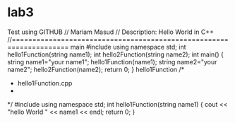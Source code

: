 # lab3
Test using GITHUB
// Mariam Masud
// Description: Hello World in C++
//====================================================================
main
#include <iostream>
  using namespace std;
  int hello1Function(string name1);
  int hello2Function(string name2);
  int main()
  {
  string name1="your name1";
  hello1Function(name1);
  string name2="your name2";
  hello2Function(name2);
  return 0;
}
hello1Function
/*
* hello1Function.cpp
*
*/
#include <iostream>
using namespace std;
int hello1Function(string name1)
{
cout << "hello World " << name1 << endl;
return 0;
}
